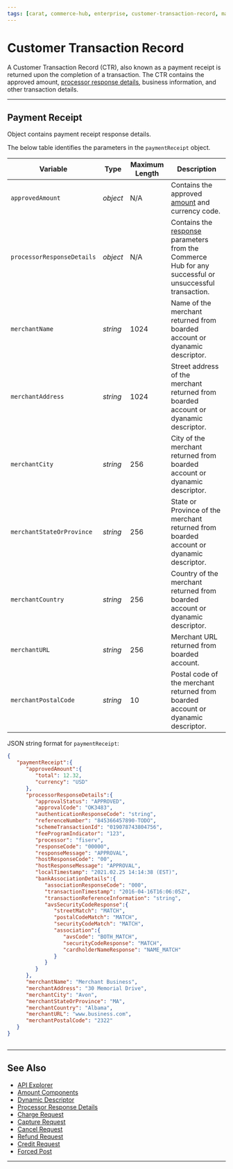 ```yaml
---
tags: [carat, commerce-hub, enterprise, customer-transaction-record, master-data]
---
```


# Customer Transaction Record 

A Customer Transaction Record (CTR), also known as a payment receipt is returned upon the completion of a transaction. The CTR contains the approved amount, [processor response details](?path=docs/Resources/Master-Data/Processor-Response-Details.md), business information, and other transaction details.

---

## Payment Receipt

Object contains payment receipt response details.

<!--
type: tab
title: paymentReceipt
-->

The below table identifies the parameters in the `paymentReceipt` object.

| Variable | Type | Maximum Length | Description |
| -------- | ---- | ------- | -------------------------------|
| `approvedAmount` | *object* | N/A | Contains the approved [amount](?path=docs/Resources/Master-Data/Amount-Components.md) and currency code. |
| `processorResponseDetails` | *object* | N/A | Contains the [response](?path=docs/Resources/Master-Data/Processor-Response-Details.md) parameters from the Commerce Hub for any successful or unsuccessful transaction. |
| `merchantName` | *string* | 1024 |  Name of the merchant returned from boarded account or dyanamic descriptor. |
| `merchantAddress` | *string* | 1024 | Street address of the merchant returned from boarded account or dyanamic descriptor. |
| `merchantCity` | *string* | 256 | City of the merchant returned from boarded account or dyanamic descriptor. |
| `merchantStateOrProvince` | *string* | 256 | State or Province of the merchant returned from boarded account or dyanamic descriptor. |
| `merchantCountry` | *string* | 256 | Country of the merchant returned from boarded account or dyanamic descriptor. |
| `merchantURL` | *string* | 256 | Merchant URL returned from boarded account. |
| `merchantPostalCode`| *string* | 10 | Postal code of the merchant returned from boarded account or dyanamic descriptor. |


<!--
type: tab
title: JSON Example 
-->

JSON string format for `paymentReceipt`:

```json
{
   "paymentReceipt":{
      "approvedAmount":{
         "total": 12.32,
         "currency": "USD"
      },
      "processorResponseDetails":{
         "approvalStatus": "APPROVED",
         "approvalCode": "OK3483",
         "authenticationResponseCode": "string",
         "referenceNumber": "845366457890-TODO",
         "schemeTransactionId": "019078743804756",
         "feeProgramIndicator": "123",
         "processor": "fiserv",
         "responseCode": "00000",
         "responseMessage": "APPROVAL",
         "hostResponseCode": "00",
         "hostResponseMessage": "APPROVAL",
         "localTimestamp": "2021.02.25 14:14:38 (EST)",
         "bankAssociationDetails":{
            "associationResponseCode": "000",
            "transactionTimestamp": "2016-04-16T16:06:05Z",
            "transactionReferenceInformation": "string",
            "avsSecurityCodeResponse":{
               "streetMatch": "MATCH",
               "postalCodeMatch": "MATCH",
               "securityCodeMatch": "MATCH",
               "association":{
                  "avsCode": "BOTH_MATCH",
                  "securityCodeResponse": "MATCH",
                  "cardholderNameResponse": "NAME_MATCH"
               }
            }
         }
      },
      "merchantName": "Merchant Business",
      "merchantAddress": "30 Memorial Drive",
      "merchantCity": "Avon",
      "merchantStateOrProvince": "MA",
      "merchantCountry": "Albama",
      "merchantURL": "www.business.com",
      "merchantPostalCode": "2322"
   }
}
  
```

<!-- type: tab-end -->

---

## See Also

- [API Explorer](../api/?type=post&path=/payments/v1/charges)
- [Amount Components](?path=docs/Resources/Master-Data/Amount-Components.md)
- [Dynamic Descriptor](?path=docs/Resources/Guides/Dynamic-Descriptor.md)
- [Processor Response Details](?path=docs/Resources/Master-Data/Processor-Response-Details.md)
- [Charge Request](?path=docs/Resources/API-Documents/Payments/Charges.md)
- [Capture Request](?path=docs/Resources/API-Documents/Payments/Capture.md)
- [Cancel Request](?path=docs/Resources/API-Documents/Payments/Cancel.md)
- [Refund Request](?path=docs/Resources/API-Documents/Payments/Refund.md)
- [Credit Request](?path=docs/Resources/API-Documents/Payments/Credit.md)
- [Forced Post](?path=docs/Resources/API-Documents/Payments/Forced.md)

---